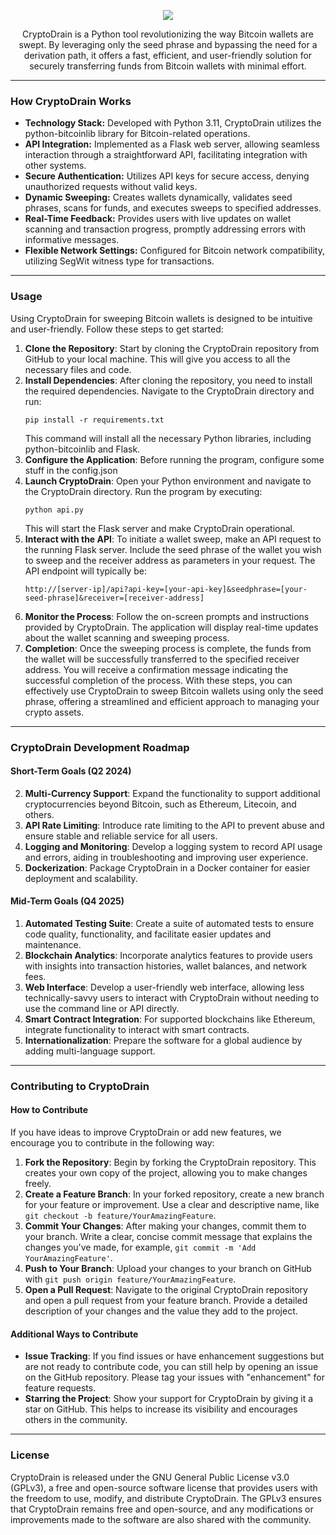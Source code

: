 <p align="center">
  <img src="https://assets.fled.dev/cryptodrain-banner.png">
</p>

<p align="center">CryptoDrain is a Python tool revolutionizing the way Bitcoin wallets are swept. By leveraging only the seed phrase and bypassing the need for a derivation path, it offers a fast, efficient, and user-friendly solution for securely transferring funds from Bitcoin wallets with minimal effort.</p>

<hr>

### How CryptoDrain Works
- **Technology Stack:** Developed with Python 3.11, CryptoDrain utilizes the python-bitcoinlib library for Bitcoin-related operations.
- **API Integration:** Implemented as a Flask web server, allowing seamless interaction through a straightforward API, facilitating integration with other systems.
- **Secure Authentication:** Utilizes API keys for secure access, denying unauthorized requests without valid keys.
- **Dynamic Sweeping:** Creates wallets dynamically, validates seed phrases, scans for funds, and executes sweeps to specified addresses.
- **Real-Time Feedback:** Provides users with live updates on wallet scanning and transaction progress, promptly addressing errors with informative messages.
- **Flexible Network Settings:** Configured for Bitcoin network compatibility, utilizing SegWit witness type for transactions.

<hr>

### Usage
Using CryptoDrain for sweeping Bitcoin wallets is designed to be intuitive and user-friendly. Follow these steps to get started:
1. **Clone the Repository**: Start by cloning the CryptoDrain repository from GitHub to your local machine. This will give you access to all the necessary files and code.
2. **Install Dependencies**: After cloning the repository, you need to install the required dependencies. Navigate to the CryptoDrain directory and run:
   ```
   pip install -r requirements.txt
   ```
   This command will install all the necessary Python libraries, including python-bitcoinlib and Flask.
3. **Configure the Application**: Before running the program, configure some stuff in the config.json
4. **Launch CryptoDrain**: Open your Python environment and navigate to the CryptoDrain directory. Run the program by executing:
   ```
   python api.py
   ```
   This will start the Flask server and make CryptoDrain operational.
5. **Interact with the API**: To initiate a wallet sweep, make an API request to the running Flask server. Include the seed phrase of the wallet you wish to sweep and the receiver address as parameters in your request. The API endpoint will typically be:
   ```
   http://[server-ip]/api?api-key=[your-api-key]&seedphrase=[your-seed-phrase]&receiver=[receiver-address]
   ```
6. **Monitor the Process**: Follow the on-screen prompts and instructions provided by CryptoDrain. The application will display real-time updates about the wallet scanning and sweeping process.
7. **Completion**: Once the sweeping process is complete, the funds from the wallet will be successfully transferred to the specified receiver address. You will receive a confirmation message indicating the successful completion of the process.
With these steps, you can effectively use CryptoDrain to sweep Bitcoin wallets using only the seed phrase, offering a streamlined and efficient approach to managing your crypto assets.

<hr>

### CryptoDrain Development Roadmap
#### Short-Term Goals (Q2 2024)
2. **Multi-Currency Support**: Expand the functionality to support additional cryptocurrencies beyond Bitcoin, such as Ethereum, Litecoin, and others.
3. **API Rate Limiting**: Introduce rate limiting to the API to prevent abuse and ensure stable and reliable service for all users.
4. **Logging and Monitoring**: Develop a logging system to record API usage and errors, aiding in troubleshooting and improving user experience.
5. **Dockerization**: Package CryptoDrain in a Docker container for easier deployment and scalability.

#### Mid-Term Goals (Q4 2025)
1. **Automated Testing Suite**: Create a suite of automated tests to ensure code quality, functionality, and facilitate easier updates and maintenance.
2. **Blockchain Analytics**: Incorporate analytics features to provide users with insights into transaction histories, wallet balances, and network fees.
3. **Web Interface**: Develop a user-friendly web interface, allowing less technically-savvy users to interact with CryptoDrain without needing to use the command line or API directly.
4. **Smart Contract Integration**: For supported blockchains like Ethereum, integrate functionality to interact with smart contracts.
5. **Internationalization**: Prepare the software for a global audience by adding multi-language support.

<hr>

### Contributing to CryptoDrain
#### How to Contribute

If you have ideas to improve CryptoDrain or add new features, we encourage you to contribute in the following way:
1. **Fork the Repository**: Begin by forking the CryptoDrain repository. This creates your own copy of the project, allowing you to make changes freely.
2. **Create a Feature Branch**: In your forked repository, create a new branch for your feature or improvement. Use a clear and descriptive name, like `git checkout -b feature/YourAmazingFeature`.
3. **Commit Your Changes**: After making your changes, commit them to your branch. Write a clear, concise commit message that explains the changes you've made, for example, `git commit -m 'Add YourAmazingFeature'`.
4. **Push to Your Branch**: Upload your changes to your branch on GitHub with `git push origin feature/YourAmazingFeature`.
5. **Open a Pull Request**: Navigate to the original CryptoDrain repository and open a pull request from your feature branch. Provide a detailed description of your changes and the value they add to the project.

#### Additional Ways to Contribute
- **Issue Tracking**: If you find issues or have enhancement suggestions but are not ready to contribute code, you can still help by opening an issue on the GitHub repository. Please tag your issues with "enhancement" for feature requests.
- **Starring the Project**: Show your support for CryptoDrain by giving it a star on GitHub. This helps to increase its visibility and encourages others in the community.

<hr>

### License
CryptoDrain is released under the GNU General Public License v3.0 (GPLv3), a free and open-source software license that provides users with the freedom to use, modify, and distribute CryptoDrain. The GPLv3 ensures that CryptoDrain remains free and open-source, and any modifications or improvements made to the software are also shared with the community.

